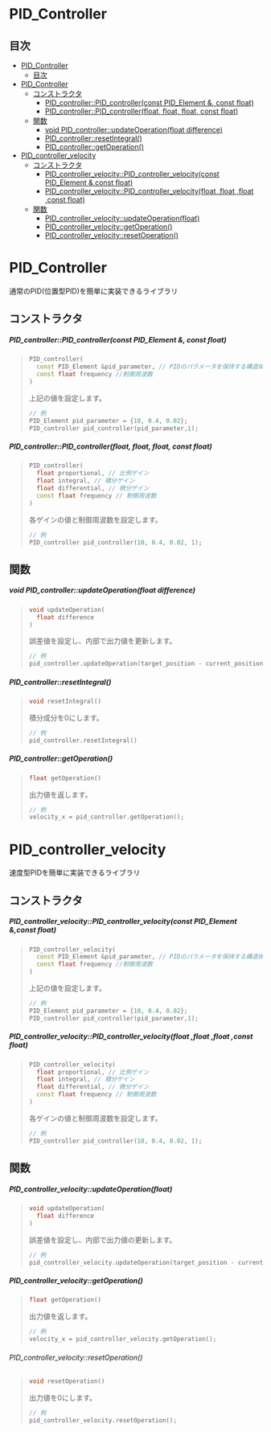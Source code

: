 # PID_Controller

## 目次

- [PID_Controller](#pid_controller)  
  - [目次](#目次)  
- [PID_Controller](#pid_controller-1)  
  - [コンストラクタ](#コンストラクタ)  
    - [PID_controller::PID_controller(const PID_Element &, const float)](#pid_controllerpid_controllerconst-pid_element--const-float)  
    - [PID_controller::PID_controller(float, float, float, const float)](#pid_controllerpid_controllerfloat-float-float-const-float)  
  - [関数](#関数)  
    - [void PID_controller::updateOperation(float difference)](#void-pid_controllerupdateoperationfloat-difference)  
    - [PID_controller::resetIntegral()](#pid_controllerresetintegral)  
    - [PID_controller::getOperation()](#pid_controllergetoperation)  
- [PID_controller_velocity](#pid_controller_velocity)  
  - [コンストラクタ](#コンストラクタ-1)  
    - [PID_controller_velocity::PID_controller_velocity(const PID_Element &,const float)](#pid_controller_velocitypid_controller_velocityconst-pid_element-const-float)  
    - [PID_controller_velocity::PID_controller_velocity(float ,float ,float ,const float)](#pid_controller_velocitypid_controller_velocityfloat-float-float-const-float)  
  - [関数](#関数-1)  
    - [PID_controller_velocity::updateOperation(float)](#pid_controller_velocityupdateoperationfloat)  
    - [PID_controller_velocity::getOperation()](#pid_controller_velocitygetoperation)  
    - [PID_controller_velocity::resetOperation()](#pid_controller_velocityresetoperation)  


# PID_Controller

通常のPID(位置型PID)を簡単に実装できるライブラリ

## コンストラクタ

##### PID_controller::PID_controller(const PID_Element &, const float)
> ```c++
> PID_controller(
>   const PID_Element &pid_parameter, // PIDのパラメータを保持する構造体
>   const float frequency //制御周波数
> )
> ```
> 上記の値を設定します。
> ```c++
> // 例
> PID_Element pid_parameter = {10, 0.4, 0.02};
> PID_controller pid_controller(pid_parameter,1);
> ```

##### PID_controller::PID_controller(float, float, float, const float)
> ```c++
> PID_controller(
>   float proportional, // 比例ゲイン
>   float integral, // 積分ゲイン
>   float differential, // 微分ゲイン
>   const float frequency // 制御周波数
> )
> ```
> 各ゲインの値と制御周波数を設定します。
> ```c++
> // 例
> PID_controller pid_controller(10, 0.4, 0.02, 1);
> ```

## 関数

##### void PID_controller::updateOperation(float difference)
> ```c++
> void updateOperation(
>   float difference
> )
> ```
> 誤差値を設定し、内部で出力値を更新します。
> ```c++
> // 例
> pid_controller.updateOperation(target_position - current_position);
> ```

##### PID_controller::resetIntegral()
> ```c++
> void resetIntegral()
> ```
> 積分成分を0にします。
> ```c++
> // 例
> pid_controller.resetIntegral()
> ```

##### PID_controller::getOperation()
> ```c++
> float getOperation()
> ```
> 出力値を返します。
> ```c++
> // 例
> velocity_x = pid_controller.getOperation();
> ```


# PID_controller_velocity

速度型PIDを簡単に実装できるライブラリ

## コンストラクタ

##### PID_controller_velocity::PID_controller_velocity(const PID_Element &,const float)
> ```c++
> PID_controller_velocity(
>   const PID_Element &pid_parameter, // PIDのパラメータを保持する構造体
>   const float frequency //制御周波数
> )
> ```
> 上記の値を設定します。
> ```c++
> // 例
> PID_Element pid_parameter = {10, 0.4, 0.02};
> PID_controller pid_controller(pid_parameter,1);
> ```

##### PID_controller_velocity::PID_controller_velocity(float ,float ,float ,const float)
> ```c++
> PID_controller_velocity(
>   float proportional, // 比例ゲイン
>   float integral, // 積分ゲイン
>   float differential, // 微分ゲイン
>   const float frequency // 制御周波数
> )
> ```
> 各ゲインの値と制御周波数を設定します。
> ```c++
> // 例
> PID_controller pid_controller(10, 0.4, 0.02, 1);
> ```

## 関数

##### PID_controller_velocity::updateOperation(float)
> ```c++
> void updateOperation(
>   float difference
> )
> ```
> 誤差値を設定し、内部で出力値の更新します。
> ```c++
> // 例
> pid_controller_velocity.updateOperation(target_position - current_position);
> ```

##### PID_controller_velocity::getOperation()
> ```c++
> float getOperation()
> ```
> 出力値を返します。
> ```c++
> // 例
> velocity_x = pid_controller_velocity.getOperation();
> ```

###### PID_controller_velocity::resetOperation()
> ```c++
> void resetOperation()
> ```
> 出力値を0にします。
> ```c++
> // 例
> pid_controller_velocity.resetOperation();
> ```

